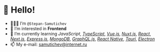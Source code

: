 # 👋 Hello!

- 👨🏻‍💻 I’m `@Stepan-Samutichev`
- 👀 I’m interested in __Frontend__
- 🌱 I’m currently learning _JavaScript_, [_TypeScript_](https://github.com/microsoft/TypeScript), [_Vue.js_](https://github.com/vuejs/core), [_Nuxt.js_](https://github.com/nuxt/framework), [_React_](https://github.com/facebook/react), [_Next.js_](https://github.com/vercel/next.js), [_Express.js_](https://github.com/expressjs/express), [_MongoDB_](https://github.com/mongodb/mongo), [_GraphQL.js_](https://github.com/graphql/graphql-js), [_React Native_](https://github.com/facebook/react-native), [_Tauri_](https://github.com/tauri-apps/tauri), [_Electron_](https://github.com/electron/electron)
- 📫 My e-mail: <ins>samutichev@internet.ru</ins>

